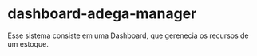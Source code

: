 # dashboard-adega-manager
Esse sistema consiste em uma Dashboard, que gerenecia os recursos de um estoque.
